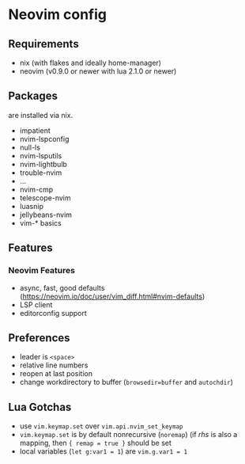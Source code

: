 # Neovim config

## Requirements

- nix (with flakes and ideally home-manager)
- neovim (v0.9.0 or newer with lua 2.1.0 or newer)

## Packages

are installed via nix.

- impatient
- nvim-lspconfig
- null-ls
- nvim-lsputils
- nvim-lightbulb
- trouble-nvim
- ...
- nvim-cmp
- telescope-nvim
- luasnip
- jellybeans-nvim
- vim-* basics


## Features

### Neovim Features

- async, fast, good defaults
  (https://neovim.io/doc/user/vim_diff.html#nvim-defaults)
- LSP client
- editorconfig support


## Preferences

- leader is `<space>`
- relative line numbers
- reopen at last position
- change workdirectory to buffer (`browsedir=buffer` and `autochdir`)

## Lua Gotchas

- use `vim.keymap.set` over `vim.api.nvim_set_keymap`
- `vim.keymap.set` is by default nonrecursive (`noremap`) (if _rhs_ is also a
  mapping, then `{ remap = true }` should be set
- local variables (`let g:var1 = 1`) are `vim.g.var1 = 1`
